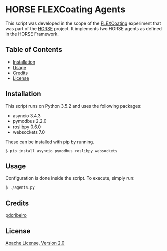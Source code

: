 # HORSE FLEXCoating Agents

This script was developed in the scope of the [FLEXCoating](http://horse-project.eu/flexcoating) experiment that was part of the [HORSE](http://horse-project.eu) project. It implements two HORSE agents as defined in the HORSE Framework.


## Table of Contents

* [Installation](#installation)
* [Usage](#usage)
* [Credits](#credits)
* [License](#license)


## <a name="installation"></a>Installation

This script runs on Python 3.5.2 and uses the following packages:

* asyncio 3.4.3
* pymodbus 2.2.0
* roslibpy 0.6.0
* websockets 7.0

These can be installed with pip by running.

```console
$ pip install asyncio pymodbus roslibpy websockets
```


## <a name="usage"></a>Usage

Configuration is done inside the script. To execute, simply run:

```console
$ ./agents.py
```


## <a name="credits"></a>Credits

[pdcribeiro](https://github.com/pdcribeiro)


## <a name="license"></a>License

[Apache License, Version 2.0](http://www.apache.org/licenses/LICENSE-2.0)
